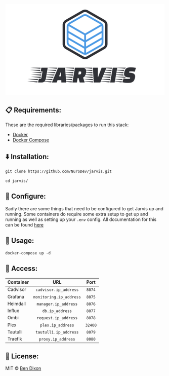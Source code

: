 <div align="center">
    <img src="./logo.png" />
</div>

## 📋 Requirements:
These are the required libraries/packages to run this stack:
 - [Docker](https://docker.com)
 - [Docker Compose](https://docs.docker.com/compose/)

## ⬇️ Installation:
```shell
git clone https://github.com/NuroDev/jarvis.git
```
```shell
cd jarvis/
```

## 🔧 Configure:
Sadly there are some things that need to be configured to get Jarvis up and running. Some containers do require some extra setup to get up and running as well as setting up your `.env` config. All documentation for this can be found [here](https://github.com/NuroDev/jarvis/blob/master/config.md)

## 🚀 Usage:
```
docker-compose up -d
```

## 🔑 Access:
| Container		| URL                    | Port        |
| ------------- |:----------------------:|:-----------:|
| Cadvisor		| `cadvisor.ip_address`  | `8074`      |
| Grafana		| `monitoring.ip_address`| `8075`      |
| Heimdall		| `manager.ip_address`   | `8076`      |
| Influx		| `db.ip_address`        | `8077`      |
| Ombi			| `request.ip_address`	 | `8078`      |
| Plex      	| `plex.ip_address`      | `32400`     |
| Tautulli      | `tautulli.ip_address`  | `8079`      |
| Traefik       | `proxy.ip_address`     | `8080`      |

## 📄 License:
MIT © [Ben Dixon](https://github.com/NuroDev/jarvis/blob/master/LICENSE)
